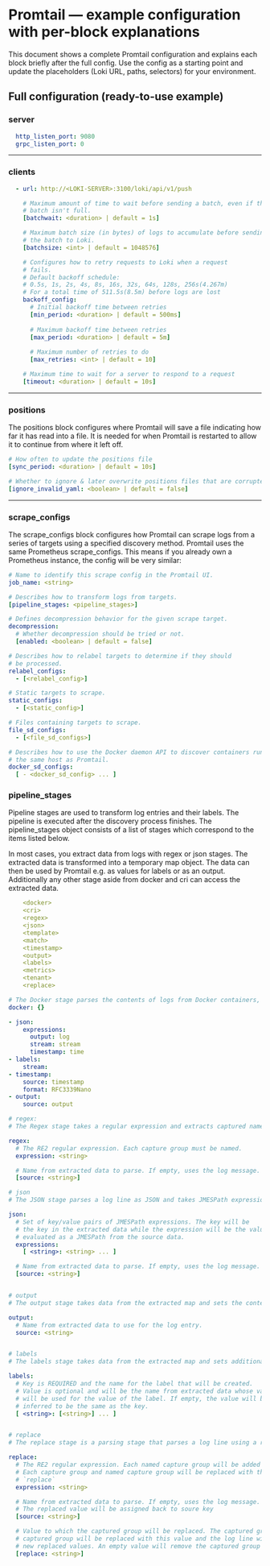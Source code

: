 # Promtail — example configuration with per-block explanations

This document shows a complete Promtail configuration and explains each block briefly after the full config. Use the config as a starting point and update the placeholders (Loki URL, paths, selectors) for your environment.

## Full configuration (ready-to-use example)

### server
```yml
  http_listen_port: 9080
  grpc_listen_port: 0
```

---

### clients
```yml
  - url: http://<LOKI-SERVER>:3100/loki/api/v1/push

    # Maximum amount of time to wait before sending a batch, even if that
    # batch isn't full.
    [batchwait: <duration> | default = 1s]

    # Maximum batch size (in bytes) of logs to accumulate before sending
    # the batch to Loki.
    [batchsize: <int> | default = 1048576]

    # Configures how to retry requests to Loki when a request
    # fails.
    # Default backoff schedule:
    # 0.5s, 1s, 2s, 4s, 8s, 16s, 32s, 64s, 128s, 256s(4.267m)
    # For a total time of 511.5s(8.5m) before logs are lost
    backoff_config:
      # Initial backoff time between retries
      [min_period: <duration> | default = 500ms]
    
      # Maximum backoff time between retries
      [max_period: <duration> | default = 5m]
    
      # Maximum number of retries to do
      [max_retries: <int> | default = 10]

    # Maximum time to wait for a server to respond to a request
    [timeout: <duration> | default = 10s]
```

---

### positions
  The positions block configures where Promtail will save a file indicating how far it has read into a file. It is needed for when Promtail is restarted to allow it to continue from where it left off.
```yml
# How often to update the positions file
[sync_period: <duration> | default = 10s]

# Whether to ignore & later overwrite positions files that are corrupted
[ignore_invalid_yaml: <boolean> | default = false]

```
---


### scrape_configs
The scrape_configs block configures how Promtail can scrape logs from a series of targets using a specified discovery method. Promtail uses the same Prometheus scrape_configs. This means if you already own a Prometheus instance, the config will be very similar:

```yml
# Name to identify this scrape config in the Promtail UI.
job_name: <string>

# Describes how to transform logs from targets.
[pipeline_stages: <pipeline_stages>]

# Defines decompression behavior for the given scrape target.
decompression:
  # Whether decompression should be tried or not.
  [enabled: <boolean> | default = false]

# Describes how to relabel targets to determine if they should
# be processed.
relabel_configs:
  - [<relabel_config>]

# Static targets to scrape.
static_configs:
  - [<static_config>]

# Files containing targets to scrape.
file_sd_configs:
  - [<file_sd_configs>]

# Describes how to use the Docker daemon API to discover containers running on
# the same host as Promtail.
docker_sd_configs:
  [ - <docker_sd_config> ... ]

```


### pipeline_stages
Pipeline stages are used to transform log entries and their labels. The pipeline is executed after the discovery process finishes. The pipeline_stages object consists of a list of stages which correspond to the items listed below.

In most cases, you extract data from logs with regex or json stages. The extracted data is transformed into a temporary map object. The data can then be used by Promtail e.g. as values for labels or as an output. Additionally any other stage aside from docker and cri can access the extracted data.
```yml
    <docker> 
    <cri> 
    <regex> 
    <json> 
    <template> 
    <match> 
    <timestamp> 
    <output> 
    <labels> 
    <metrics> 
    <tenant> 
    <replace>

# The Docker stage parses the contents of logs from Docker containers, and is defined by name with an empty object:
docker: {}

- json:
    expressions:
      output: log
      stream: stream
      timestamp: time
- labels:
    stream:
- timestamp:
    source: timestamp
    format: RFC3339Nano
- output:
    source: output

# regex:
# The Regex stage takes a regular expression and extracts captured named groups to be used in further stages.

regex:
  # The RE2 regular expression. Each capture group must be named.
  expression: <string>

  # Name from extracted data to parse. If empty, uses the log message.
  [source: <string>]

# json
# The JSON stage parses a log line as JSON and takes JMESPath expressions to extract data from the JSON to be used in further stages.

json:
  # Set of key/value pairs of JMESPath expressions. The key will be
  # the key in the extracted data while the expression will be the value,
  # evaluated as a JMESPath from the source data.
  expressions:
    [ <string>: <string> ... ]

  # Name from extracted data to parse. If empty, uses the log message.
  [source: <string>]


# output
# The output stage takes data from the extracted map and sets the contents of the log entry that will be stored by Loki.

output:
  # Name from extracted data to use for the log entry.
  source: <string>


# labels
# The labels stage takes data from the extracted map and sets additional labels on the log entry that will be sent to Loki.

labels:
  # Key is REQUIRED and the name for the label that will be created.
  # Value is optional and will be the name from extracted data whose value
  # will be used for the value of the label. If empty, the value will be
  # inferred to be the same as the key.
  [ <string>: [<string>] ... ]


# replace
# The replace stage is a parsing stage that parses a log line using a regular expression and replaces the log line.

replace:
  # The RE2 regular expression. Each named capture group will be added to extracted.
  # Each capture group and named capture group will be replaced with the value given in
  # `replace`
  expression: <string>

  # Name from extracted data to parse. If empty, uses the log message.
  # The replaced value will be assigned back to soure key
  [source: <string>]

  # Value to which the captured group will be replaced. The captured group or the named
  # captured group will be replaced with this value and the log line will be replaced with
  # new replaced values. An empty value will remove the captured group from the log line.
  [replace: <string>]



```
